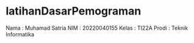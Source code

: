 # latihanDasarPemograman
Nama : Muhamad Satria
NIM : 20220040155
Kelas : TI22A
Prodi : Teknik Informatika
